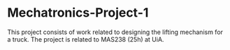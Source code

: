 # Mechatronics-Project-1
This project consists of work related to designing the lifting mechanism for a truck. The project is related to MAS238 (25h) at UiA.
